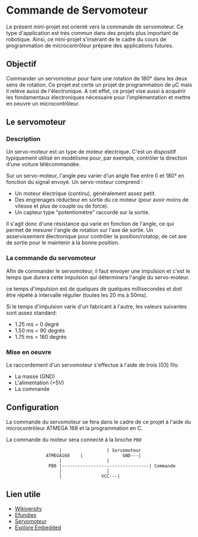 # Commande de Servomoteur

Le présent mini-projet est orienté vers la commande de servomoteur. Ce type 
d'application est très commun dans des projets plus important de robotique.
Ainsi, ce mini-projet s'insérant de le cadre du cours de programmation de 
microcontrôleur prépare des applications futures.

## Objectif

Commander un servomoteur pour faire une rotation de 180° dans les deux sens de 
rotation.
Ce projet est certe un projet de programmation de µC mais il relève aussi de 
l'électronique. A cet effet, ce projet vise aussi à acquérir les fondamentaux 
électroniques nécessaire pour l'implémentation et mettre en oeuvre un 
microcontrôleur.

## Le servomoteur

### Description

Un servo-moteur est un type de moteur électrique. C'est un dispositif 
typiquement utilisé en modélisme pour, par exemple, contrôler la direction 
d'une voiture télécommandée.

Sur un servo-moteur, l'angle peu varier d'un angle fixe entre 0 et 180° 
en fonction du signal envoyé.  Un servo-moteur comprend :

- Un moteur électrique (continu), généralement assez petit.
- Des engrenages réducteur en sortie du ce moteur (pour avoir moins de vitesse 
et plus de couple ou de force).
- Un capteur type "potentiomètre" raccordé sur la sortie.

Il s'agit donc d'une résistance qui varie en fonction de l'angle, ce qui 
permet de mesurer l'angle de rotation sur l'axe de sortie.
Un asservissement électronique pour contrôler la position/rotatop, de cet axe 
de sortie pour le maintenir à la bonne position.

### La commande du servomoteur

Afin de commander le servomoteur, il faut envoyer une impulsion et c'est le 
temps que durera cette impulsion qui déterminera l'angle du servo-moteur.

ce temps d'impulsion est de quelques de quelques millisecondes et doit être 
répété à intervalle régulier (toutes les 20 ms à 50ms).

Si le temps d'impulsion varie d'un fabricant  à l'autre, les valeurs suivantes 
sont assez standard:

- 1.25 ms = 0 degré
- 1.50 ms = 90 degrés
- 1.75 ms = 180 degrés

### Mise en oeuvre

Le raccordement d'un servomoteur s'effectue à l'aide de trois (03) fils:

- La masse (GND)
- L'alimentation (+5V)
- La commande

## Configuration

La commande du servomoteur se fera dans le cadre de ce projet à l'aide du 
microcontrôleur ATMEGA 168 et la programmation en C.

La commande du moteur sera connecté à la broche `PB0`

						|				  |	Servomoteur
			       ATMEGA168	|			    GND---|
						|				  |
					PB0	|---------------------------------| Commande 
						|				  |
						|			    VCC---|

## Lien utile

- [Wikiversity](https://fr.wikiversity.org/wiki/Micro_contr%C3%B4leurs_AVR)
- [Efundies](https://efundies.com/category/avr/)
- [Servomoteur](https://eskimon.fr/tuto-arduino-602-un-moteur-qui-a-de-la-t%C3%AAte-le-servomoteur)
- [Explore Embedded](https://exploreembedded.com)
